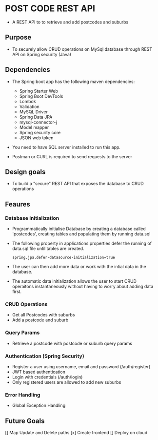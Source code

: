 # POST CODE REST API

- A REST API to to retrieve and add postcodes and suburbs

## Purpose

- To securely allow CRUD operations on MySql database through REST API on Spring security (Java)

## Dependencies

- The Spring boot app has the following maven dependencies:

  - Spring Starter Web
  - Spring Boot DevTools
  - Lombok
  - Validation
  - MySQL Driver
  - Spring Data JPA
  - mysql-connector-j
  - Model mapper
  - Spring security core
  - JSON web token

- You need to have SQL server installed to run this app.

- Postman or CURL is required to send requests to the server

## Design goals

- To build a "secure" REST API that exposes the database to CRUD operations

## Feaures

### Database initialization

- Programmatically initialise Database by creating a database called 'postcodes', creating tables and populating them by running data.sql

- The following property in applications.properties defer the running of data.sql file until tables are created.

  `spring.jpa.defer-datasource-initialization=true`

- The user can then add more data or work with the intial data in the database.

- The automatic data initialization allows the user to start CRUD operaitons instantaneously without having to worry about adding data first.

### CRUD Operations

- Get all Postcodes with suburbs
- Add a postcode and suburb

### Query Params

- Retrieve a postcode with postcode or suburb query params

### Authentication (Spring Security)

- Register a user using username, email and password (/auth/register)
- JWT based authentication
- Login with credentials (/auth/login)
- Only registered users are allowed to add new suburbs

### Error Handling

- Global Exception Handling

## Future Goals

[] Map Update and Delete paths
[x] Create frontend
[] Deploy on cloud
